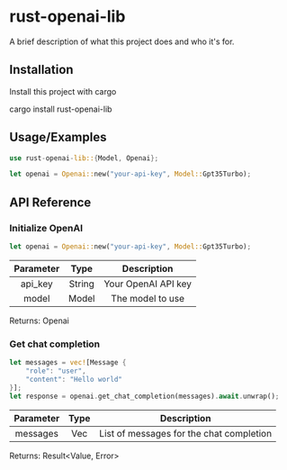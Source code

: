 # rust-openai-lib

A brief description of what this project does and who it's for.

## Installation

Install this project with cargo

cargo install rust-openai-lib

## Usage/Examples

```rust
use rust-openai-lib::{Model, Openai};

let openai = Openai::new("your-api-key", Model::Gpt35Turbo);
```

## API Reference

### Initialize OpenAI

```rust
let openai = Openai::new("your-api-key", Model::Gpt35Turbo);
```

| Parameter |  Type  |     Description     |
| :-------: | :----: | :-----------------: |
|  api_key  | String | Your OpenAI API key |
|   model   | Model  |  The model to use   |

Returns: Openai

### Get chat completion

```rust
let messages = vec![Message {
	"role": "user",
	"content": "Hello world"
}];
let response = openai.get_chat_completion(messages).await.unwrap();
```

| Parameter |     Type     |               Description                |
| :-------: | :----------: | :--------------------------------------: |
| messages  | Vec<Message> | List of messages for the chat completion |

Returns: Result<Value, Error>
